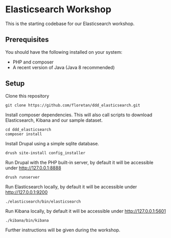 # Elasticsearch Workshop

This is the starting codebase for our Elasticsearch workshop.

## Prerequisites

You should have the following installed on your system:

- PHP and composer
- A recent version of Java (Java 8 recommended)

## Setup

Clone this repository
```
git clone https://github.com/floretan/ddd_elasticsearch.git
```

Install composer dependencies. This will also call scripts to download Elasticsearch, Kibana and our sample dataset.
```
cd ddd_elasticsearch
composer install
```

Install Drupal using a simple sqlite database.
```
drush site-install config_installer
```

Run Drupal with the PHP built-in server, by default it will be accessible under http://127.0.0.1:8888
```
drush runserver
```

Run Elasticsearch locally, by default it will be accessible under http://127.0.0.1:9200
```
./elasticsearch/bin/elasticsearch
```

Run Kibana locally, by default it will be accessible under http://127.0.0.1:5601
```
./kibana/bin/kibana
```

Further instructions will be given during the workshop.
